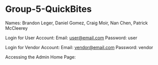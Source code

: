 # Group-5-QuickBites
Names: Brandon Leger, Daniel Gomez, Craig Moir, Nan Chen, Patrick McCleerey

Login for User Account:
Email: user@email.com
Password: user

Login for Vendor Account:
Email: vendor@email.com
Password: vendor

Accessing the Admin Home Page:
<link here>
